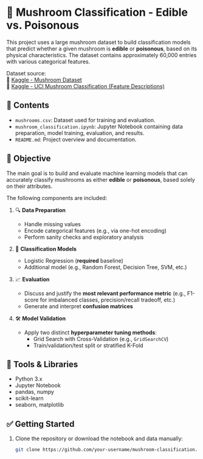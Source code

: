 # 🍄 Mushroom Classification - Edible vs. Poisonous

This project uses a large mushroom dataset to build classification models that predict whether a given mushroom is **edible** or **poisonous**, based on its physical characteristics. The dataset contains approximately 60,000 entries with various categorical features.

Dataset source:  
🔗 [Kaggle - Mushroom Dataset](https://www.kaggle.com/datasets/dhinaharp/mushroom-dataset)  
🔗 [Kaggle - UCI Mushroom Classification (Feature Descriptions)](https://www.kaggle.com/datasets/uciml/mushroom-classification)

## 📁 Contents

- `mushrooms.csv`: Dataset used for training and evaluation.
- `mushroom_classification.ipynb`: Jupyter Notebook containing data preparation, model training, evaluation, and results.
- `README.md`: Project overview and documentation.

## 🎯 Objective

The main goal is to build and evaluate machine learning models that can accurately classify mushrooms as either **edible** or **poisonous**, based solely on their attributes.

The following components are included:

1. 🔍 **Data Preparation**
   - Handle missing values
   - Encode categorical features (e.g., via one-hot encoding)
   - Perform sanity checks and exploratory analysis

2. 🤖 **Classification Models**
   - Logistic Regression (**required** baseline)
   - Additional model (e.g., Random Forest, Decision Tree, SVM, etc.)

3. 📈 **Evaluation**
   - Discuss and justify the **most relevant performance metric** (e.g., F1-score for imbalanced classes, precision/recall tradeoff, etc.)
   - Generate and interpret **confusion matrices**

4. 🛠️ **Model Validation**
   - Apply two distinct **hyperparameter tuning methods**:
     - Grid Search with Cross-Validation (e.g., `GridSearchCV`)
     - Train/validation/test split or stratified K-Fold

## 🧪 Tools & Libraries

- Python 3.x
- Jupyter Notebook
- pandas, numpy
- scikit-learn
- seaborn, matplotlib

## ✅ Getting Started

1. Clone the repository or download the notebook and data manually:
   ```bash
   git clone https://github.com/your-username/mushroom-classification.git
